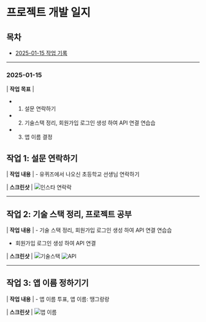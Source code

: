 # 프로젝트 개발 일지

## 목차

-   [2025-01-15 작업 기록](#2025-01-15-작업-기록)


---

### 2025-01-15 
                                                                                    
| **작업 목표** | 
- 1. 설문 연락하기
- 2. 기술스택 정리, 회원가입 로그인 생성 하여 API 연결 연습습
- 3. 앱 이름 결정


## 작업 1: 설문 연락하기


| **작업 내용** | - 유퀴즈에서 나오신 초등학교 선생님 연락하기  

| **스크린샷**  | ![인스타 연락락](../screenshots/연지/call.jpg) 

---

## 작업 2: 기술 스택 정리, 프로젝트 공부


| **작업 내용** | - 기술 스택 정리, 회원가입 로그인 생성 하여 API 연결 연습습

- 회원가입 로그인 생성 하여 API 연결


| **스크린샷**  | ![기술스택](../screenshots/연지/기술스택.png)             ![API](../screenshots/연지/API연결.png) 





----
## 작업 3: 앱 이름 정하기기


| **작업 내용** | - 앱 이름 투표, 앱 이름: 땡그랑랑

| **스크린샷**  | ![앱 이름](../screenshots/연지/앱이름.png) 


